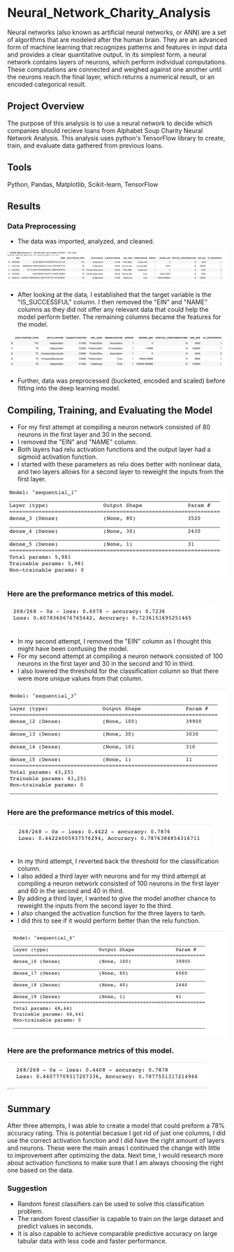 # Neural_Network_Charity_Analysis
Neural networks (also known as artificial neural networks, or ANN) are a set of algorithms that are modeled after the human brain. They are an advanced form of machine learning that recognizes patterns and features in input data and provides a clear quantitative output. In its simplest form, a neural network contains layers of neurons, which perform individual computations. These computations are connected and weighed against one another until the neurons reach the final layer, which returns a numerical result, or an encoded categorical result.

## Project Overview
The purpose of this analysis is to use a neural network to decide which companies should recieve loans from Alphabet Soup Charity Neural Network Analysis. This analysis uses python's TensorFlow library to create, train, and evaluate data gathered from previous loans.

## Tools
Python, Pandas, Matplotlib, Scikit-learn, TensorFlow

## Results

### Data Preprocessing
- The data was imported, analyzed, and cleaned.

![charity_data](./Resources/charity_data.png)

- After looking at the data, I established that the target variable is the "IS_SUCCESSFUL" column. I then removed the "EIN" and "NAME" columns as they did not offer any relevant data that could help the model perform better. The remaining columns became the features for the model.

![cleaned_data](./Resources/cleaned_data.png)

- Further, data was preprocessed (bucketed, encoded and scaled) before fitting into the deep learning model. 

## Compiling, Training, and Evaluating the Model
- For my first attempt at compiling a neuron network consisted of 80 neurons in the first layer and 30 in the second. 
- I removed the "EIN" and "NAME" column.
- Both layers had relu activation functions and the output layer had a sigmoid activation function. 
- I started with these parameters as relu does better with nonlinear data, and two layers allows for a second layer to reweight the inputs from the first layer. 

![compile_trained_model1](./Resources/compile_trained_model1.png)

### Here are the preformance metrics of this model.

![model1_loss_accuracy](./Resources/model1_loss_accuracy.png)

- In my second attempt, I removed the "EIN" column as I thought this might have been confusing the model. 
- For my second attempt at compiling a neuron network consisted of 100 neurons in the first layer and 30 in the second and 10 in third. 
- I also lowered the threshold for the classification column so that there were more unique values from that column. 

![compile_trained_model2](./Resources/compile_trained_model2.png)

### Here are the preformance metrics of this model.

![model2_loss_accuracy](./Resources/model2_loss_accuracy.png)

- In my third attempt, I reverted back the threshold for the classification column. 
- I also added a third layer with neurons and for my third attempt at compiling a neuron network consisted of 100 neurons in the first layer and 60 in the second and 40 in third.
- By adding a third layer, I wanted to give the model another chance to reweight the inputs from the second layer to the third.
- I also changed the activation function for the three layers to tanh. 
- I did this to see if it would perform better than the relu function. 

![compile_trained_model3](./Resources/compile_trained_model3.png)

### Here are the preformance metrics of this model.

![model3_loss_accuracy](./Resources/model3_loss_accuracy.png)


## Summary
After three attempts, I was able to create a model that could preform a 78% accuracy rating. This is potential becasue I got rid of just one columns, I did use the correct activation function and I did have the right amount of layers and neurons. These were the main areas I continued the change with little to improvement after optimizing the data. Next time, I would research more about activation functions to make sure that I am always choosing the right one based on the data.

### Suggestion
- Random forest classifiers can be used to solve this classification problem. 
- The random forest classifier is capable to train on the large dataset and predict values in seconds. 
- It is also capable to achieve comparable predictive accuracy on large tabular data with less code and faster performance.

